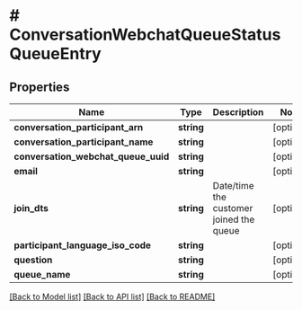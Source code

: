 # # ConversationWebchatQueueStatusQueueEntry

## Properties

Name | Type | Description | Notes
------------ | ------------- | ------------- | -------------
**conversation_participant_arn** | **string** |  | [optional]
**conversation_participant_name** | **string** |  | [optional]
**conversation_webchat_queue_uuid** | **string** |  | [optional]
**email** | **string** |  | [optional]
**join_dts** | **string** | Date/time the customer joined the queue | [optional]
**participant_language_iso_code** | **string** |  | [optional]
**question** | **string** |  | [optional]
**queue_name** | **string** |  | [optional]

[[Back to Model list]](../../README.md#models) [[Back to API list]](../../README.md#endpoints) [[Back to README]](../../README.md)
